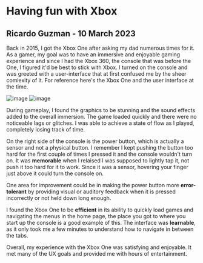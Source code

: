 # Having fun with Xbox

## Ricardo Guzman - 10 March 2023

Back in 2015, I got the Xbox One after asking my dad numerous times for it. As a gamer, my goal was to have an immersive and enjoyable gaming experience and since I had the Xbox 360, the console that was before the One, I figured it'd be best to stick with Xbox. I turned on the console and was greeted with a user-interface that at first confused me by the sheer comlexity of it. For reference here's the Xbox One and the user interface at the time. 

![image](https://encrypted-tbn0.gstatic.com/images?q=tbn:ANd9GcTyRPIP1cMQCAdewy0akNZoEnZxggQArn-Amg&usqp=CAU)
![image](https://www.justpushstart.com/wp-content/uploads/2015/09/Xbox-One-November-Dashboard.jpg)

During gameplay, I found the graphics to be stunning and the sound effects added to the overall immersion. The game loaded quickly and there were no noticeable lags or glitches. I was able to achieve a state of flow as I played, completely losing track of time.

On the right side of the console is the power button, which is actually a sensor and not a physical button. I remember I kept pushing the button too hard for the first couple of times I pressed it and the console wouldn't turn on. It was **memorable** when I relaised I was supposed to lightly tap it, not push it too hard for it to work. Since it was a sensor, hovering your finger just above it could turn the console on. 

One area for improvement could be in making the power button more **error-tolerant** by providing visual or auditory feedback when it is pressed incorrectly or not held down long enough.

I found the Xbox One to be **efficient** in its ability to quickly load games and navigating the menus in the home page, the place you got to where you start up the console is a good example of this. The interface was **learnable**, as it only took me a few minutes to understand how to navigate in between the tabs.

Overall, my experience with the Xbox One was satisfying and enjoyable. It met many of the UX goals and provided me with hours of entertainment.
